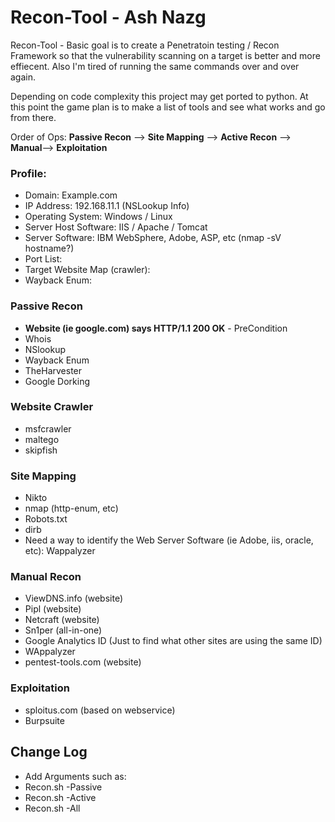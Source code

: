 # Recon-Tool - Ash Nazg

Recon-Tool - Basic goal is to create a Penetratoin testing / Recon Framework so that the vulnerability scanning on a target is better and more effiecent.  Also I'm tired of running the same commands over and over again.

Depending on code complexity this project may get ported to python.  At this point the game plan is to make a list of tools and see what works and go from there.

Order of Ops: **Passive Recon** --> **Site Mapping** --> **Active Recon**  --> **Manual**--> **Exploitation**

### Profile:
* Domain: Example.com
* IP Address: 192.168.11.1 (NSLookup Info)
* Operating System: Windows / Linux
* Server Host Software: IIS / Apache / Tomcat
* Server Software: IBM WebSphere, Adobe, ASP, etc (nmap -sV hostname?)
* Port List:
* Target Website Map (crawler):
* Wayback Enum:

### Passive Recon
* **Website (ie google.com) says HTTP/1.1 200 OK** - PreCondition
* Whois
* NSlookup
* Wayback Enum
* TheHarvester
* Google Dorking

### Website Crawler
* msfcrawler
* maltego
* skipfish

### Site Mapping
* Nikto
* nmap (http-enum, etc)
* Robots.txt
* dirb
* Need a way to identify the Web Server Software (ie Adobe, iis, oracle, etc): Wappalyzer

### Manual Recon
* ViewDNS.info (website)
* Pipl (website)
* Netcraft (website)
* Sn1per (all-in-one)
* Google Analytics ID (Just to find what other sites are using the same ID)
* WAppalyzer
* pentest-tools.com (website)

### Exploitation
* sploitus.com (based on webservice)
* Burpsuite

## Change Log
* Add Arguments such as:
* Recon.sh -Passive
* Recon.sh -Active
* Recon.sh -All
